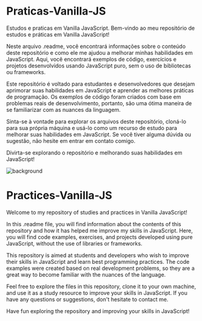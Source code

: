 # Praticas-Vanilla-JS
Estudos e praticas em Vanilla JavaScript.
Bem-vindo ao meu repositório de estudos e práticas em Vanilla JavaScript!

Neste arquivo .readme, você encontrará informações sobre o conteúdo deste repositório e como ele me ajudou a melhorar minhas habilidades em JavaScript. Aqui, você encontrará exemplos de código, exercícios e projetos desenvolvidos usando JavaScript puro, sem o uso de bibliotecas ou frameworks.

Este repositório é voltado para estudantes e desenvolvedores que desejam aprimorar suas habilidades em JavaScript e aprender as melhores práticas de programação. Os exemplos de código foram criados com base em problemas reais de desenvolvimento, portanto, são uma ótima maneira de se familiarizar com as nuances da linguagem.

Sinta-se à vontade para explorar os arquivos deste repositório, cloná-lo para sua própria máquina e usá-lo como um recurso de estudo para melhorar suas habilidades em JavaScript. Se você tiver alguma dúvida ou sugestão, não hesite em entrar em contato comigo.

Divirta-se explorando o repositório e melhorando suas habilidades em JavaScript!

![background](https://user-images.githubusercontent.com/24417777/222984373-df9340a5-eec0-4df1-957c-413d66cd2e5e.jpg)

# Practices-Vanilla-JS
Welcome to my repository of studies and practices in Vanilla JavaScript!

In this .readme file, you will find information about the contents of this repository and how it has helped me improve my skills in JavaScript. Here, you will find code examples, exercises, and projects developed using pure JavaScript, without the use of libraries or frameworks.

This repository is aimed at students and developers who wish to improve their skills in JavaScript and learn best programming practices. The code examples were created based on real development problems, so they are a great way to become familiar with the nuances of the language.

Feel free to explore the files in this repository, clone it to your own machine, and use it as a study resource to improve your skills in JavaScript. If you have any questions or suggestions, don't hesitate to contact me.

Have fun exploring the repository and improving your skills in JavaScript!

